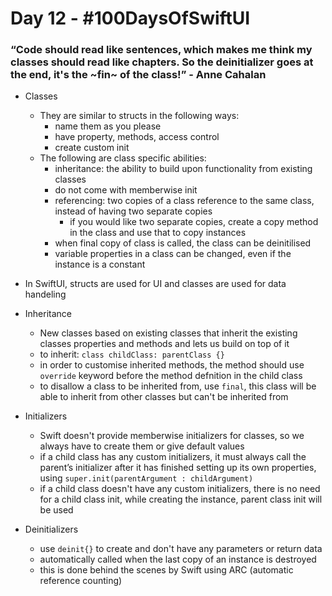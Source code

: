 # Day 12 - #100DaysOfSwiftUI  
  
### “Code should read like sentences, which makes me think my classes should read like chapters. So the deinitializer goes at the end, it's the ~fin~ of the class!” - Anne Cahalan
  
  - Classes
    - They are similar to structs in the following ways:
      - name them as you please
      - have property, methods, access control 
      - create custom init
    - The following are class specific abilities:
      - inheritance: the ability to build upon functionality from existing classes
      - do not come with memberwise init
      - referencing: two copies of a class reference to the same class, instead of having two separate copies
        - if you would like two separate copies, create a copy method in the class and use that to copy instances 
      - when final copy of class is called, the class can be deinitilised 
      - variable properties in a class can be changed, even if the instance is a constant

 - In SwiftUI, structs are used for UI and classes are used for data handeling 
    
 - Inheritance
    - New classes based on existing classes that inherit the existing classes properties and methods and lets us build on top of it
    - to inherit: `class childClass: parentClass {}`
    - in order to customise inherited methods, the method should use `override` keyword before the method defnition in the child class
    - to disallow a class to be inherited from, use `final`, this class will be able to inherit from other classes but can't be inherited from

 - Initializers
    - Swift doesn't provide memberwise initializers for classes, so we always have to create them or give default values
    - if a child class has any custom initializers, it must always call the parent’s initializer after it has finished setting up its own properties, using `super.init(parentArgument : childArgument)`
    - if a child class doesn't have any custom initializers, there is no need for a child class init, while creating the instance, parent class init will be used

 - Deinitializers
    - use `deinit{}` to create and don't have any parameters or return data
    - automatically called when the last copy of an instance is destroyed
    - this is done behind the scenes by Swift using ARC (automatic reference counting)
